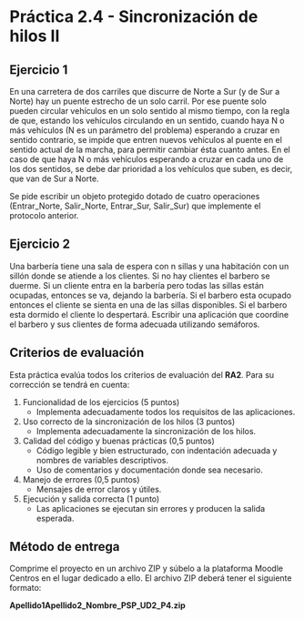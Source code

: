 # Práctica 2.4 - Sincronización de hilos II

## Ejercicio 1

En una carretera de dos carriles que discurre de Norte a Sur (y de Sur a Norte) hay un puente estrecho de un solo carril. Por ese puente solo pueden circular vehículos en un solo sentido al mismo tiempo, con la regla de que, estando los vehículos circulando en un sentido, cuando haya N o más vehículos (N es un parámetro del problema) esperando a cruzar en sentido contrario, se impide que entren nuevos vehículos al puente en el sentido actual de la marcha, para permitir cambiar ésta cuanto antes. En el caso de que haya N o más vehículos esperando a cruzar en cada uno de los dos sentidos, se debe dar prioridad a los vehículos que suben, es decir, que van de Sur a Norte. 

Se pide escribir un objeto protegido dotado de cuatro operaciones (Entrar_Norte, Salir_Norte, Entrar_Sur, Salir_Sur) que implemente el protocolo anterior.

## Ejercicio 2

Una barbería tiene una sala de espera con n sillas y una habitación con un sillón donde se atiende a los clientes. Si no hay clientes el barbero se duerme. Si un cliente entra en la barbería pero todas las sillas están ocupadas, entonces se va, dejando la barbería. Si el barbero esta ocupado entonces el cliente se sienta en una de las sillas disponibles. Si el barbero esta dormido el cliente lo despertará. Escribir una aplicación que coordine el barbero y sus clientes de forma adecuada utilizando semáforos.

## Criterios de evaluación

Esta práctica evalúa todos los criterios de evaluación del **RA2**. Para su corrección se tendrá en cuenta:

1. Funcionalidad de los ejercicios (5 puntos)
	- Implementa adecuadamente todos los requisitos de las aplicaciones.
2. Uso correcto de la sincronización de los hilos (3 puntos)
	- Implementa adecuadamente la sincronización de los hilos.
3. Calidad del código y buenas prácticas (0,5 puntos)
    - Código legible y bien estructurado, con indentación adecuada y nombres de variables descriptivos.
	- Uso de comentarios y documentación donde sea necesario.
4. Manejo de errores (0,5 puntos)
	- Mensajes de error claros y útiles.
5. Ejecución y salida correcta (1 punto)
	- Las aplicaciones se ejecutan sin errores y producen la salida esperada.

## Método de entrega

Comprime el proyecto en un archivo ZIP y súbelo a la plataforma Moodle Centros en el lugar dedicado a ello. El archivo ZIP deberá tener el siguiente formato:

**Apellido1Apellido2_Nombre_PSP_UD2_P4.zip**